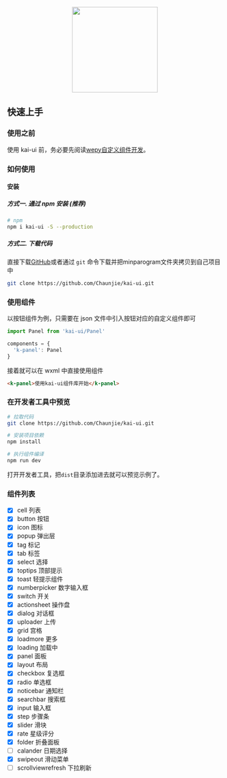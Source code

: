 
<p align="center">
    <a href="https://weapp.iviewui.com">
        <img width="200" src="http://images.kaishiba.com/kai-ui.png">
    </a>
</p>

## 快速上手

### 使用之前

使用 kai-ui 前，务必要先阅读[wepy自定义组件开发](https://tencent.github.io/wepy/)。

### 如何使用
#### 安装
##### 方式一. 通过 npm 安装 (推荐)
```bash
# npm
npm i kai-ui -S --production
```

##### 方式二. 下载代码

直接下载[GitHub](https://github.com/Chaunjie/kai-ui)或者通过 `git` 命令下载并把minparogram文件夹拷贝到自己项目中
```bash
git clone https://github.com/Chaunjie/kai-ui.git
```

### 使用组件

以按钮组件为例，只需要在 json 文件中引入按钮对应的自定义组件即可

```javascript
import Panel from 'kai-ui/Panel'

components = {
  'k-panel': Panel
}
```

接着就可以在 wxml 中直接使用组件

```html
<k-panel>使用kai-ui组件库开始</k-panel>
```

### 在开发者工具中预览

```bash
# 拉取代码
git clone https://github.com/Chaunjie/kai-ui.git

# 安装项目依赖
npm install

# 执行组件编译
npm run dev
```

打开开发者工具，把`dist`目录添加进去就可以预览示例了。

 
### 组件列表
- [x] cell 列表
- [x] button 按钮
- [x] icon 图标
- [x] popup 弹出层
- [x] tag 标记
- [x] tab 标签
- [x] select 选择
- [x] toptips 顶部提示
- [x] toast 轻提示组件
- [x] numberpicker 数字输入框
- [x] switch 开关
- [x] actionsheet 操作盘
- [x] dialog 对话框
- [x] uploader 上传
- [x] grid 宫格
- [x] loadmore 更多
- [x] loading 加载中
- [x] panel 面板
- [x] layout 布局
- [x] checkbox 复选框
- [x] radio 单选框
- [x] noticebar 通知栏
- [x] searchbar 搜索框
- [x] input 输入框
- [x] step 步骤条
- [x] slider 滑块
- [x] rate 星级评分
- [x] folder 折叠面板
- [ ] calander 日期选择
- [x] swipeout 滑动菜单
- [ ] scrollviewrefresh 下拉刷新
